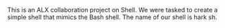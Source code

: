 This is an ALX collaboration project on Shell. We were tasked to create a simple shell that mimics the Bash shell. The name of our shell is hark sh.
